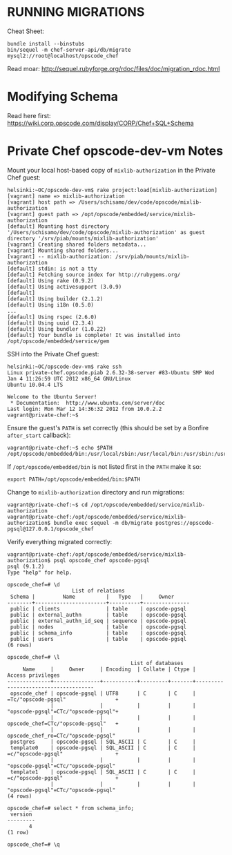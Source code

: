 # RUNNING MIGRATIONS #
Cheat Sheet:

    bundle install --binstubs
    bin/sequel -m chef-server-api/db/migrate mysql2://root@localhost/opscode_chef

Read moar: <http://sequel.rubyforge.org/rdoc/files/doc/migration_rdoc.html>

# Modifying Schema #

Read here first:
https://wiki.corp.opscode.com/display/CORP/Chef+SQL+Schema

# Private Chef opscode-dev-vm  Notes #

Mount your local host-based copy of `mixlib-authorization` in the Private Chef
guest:

    helsinki:~OC/opscode-dev-vm$ rake project:load[mixlib-authorization]
    [vagrant] name => mixlib-authorization
    [vagrant] host path => /Users/schisamo/dev/code/opscode/mixlib-authorization
    [vagrant] guest path => /opt/opscode/embedded/service/mixlib-authorization
    [default] Mounting host directory '/Users/schisamo/dev/code/opscode/mixlib-authorization' as guest directory '/srv/piab/mounts/mixlib-authorization'
    [vagrant] Creating shared folders metadata...
    [vagrant] Mounting shared folders...
    [vagrant] -- mixlib-authorization: /srv/piab/mounts/mixlib-authorization
    [default] stdin: is not a tty
    [default] Fetching source index for http://rubygems.org/
    [default] Using rake (0.9.2)
    [default] Using activesupport (3.0.9)
    [default]
    [default] Using builder (2.1.2)
    [default] Using i18n (0.5.0)
    ...
    [default] Using rspec (2.6.0)
    [default] Using uuid (2.3.4)
    [default] Using bundler (1.0.22)
    [default] Your bundle is complete! It was installed into /opt/opscode/embedded/service/gem

SSH into the Private Chef guest:

    helsinki:~OC/opscode-dev-vm$ rake ssh
    Linux private-chef.opscode.piab 2.6.32-38-server #83-Ubuntu SMP Wed Jan 4 11:26:59 UTC 2012 x86_64 GNU/Linux
    Ubuntu 10.04.4 LTS

    Welcome to the Ubuntu Server!
     * Documentation:  http://www.ubuntu.com/server/doc
    Last login: Mon Mar 12 14:36:32 2012 from 10.0.2.2
    vagrant@private-chef:~$

Ensure the guest's `PATH` is set correctly (this should be set by a Bonfire
`after_start` callback):

    vagrant@private-chef:~$ echo $PATH
    /opt/opscode/embedded/bin:/usr/local/sbin:/usr/local/bin:/usr/sbin:/usr/bin:/sbin:/bin:/usr/games:/opt/ruby/bin

If `/opt/opscode/embedded/bin` is not listed first in the `PATH` make it so:

    export PATH=/opt/opscode/embedded/bin:$PATH

Change to `mixlib-authorization` directory and run migrations:

    vagrant@private-chef:~$ cd /opt/opscode/embedded/service/mixlib-authorization
    vagrant@private-chef:/opt/opscode/embedded/service/mixlib-authorization$ bundle exec sequel -m db/migrate postgres://opscode-pgsql@127.0.0.1/opscode_chef

Verify everything migrated correctly:

    vagrant@private-chef:/opt/opscode/embedded/service/mixlib-authorization$ psql opscode_chef opscode-pgsql
    psql (9.1.2)
    Type "help" for help.

    opscode_chef=# \d
                         List of relations
     Schema |         Name          |   Type   |     Owner
    --------+-----------------------+----------+---------------
     public | clients               | table    | opscode-pgsql
     public | external_authn        | table    | opscode-pgsql
     public | external_authn_id_seq | sequence | opscode-pgsql
     public | nodes                 | table    | opscode-pgsql
     public | schema_info           | table    | opscode-pgsql
     public | users                 | table    | opscode-pgsql
    (6 rows)

    opscode_chef=# \l
                                            List of databases
         Name     |     Owner     | Encoding  | Collate | Ctype |          Access privileges
    --------------+---------------+-----------+---------+-------+-------------------------------------
     opscode_chef | opscode-pgsql | UTF8      | C       | C     | =Tc/"opscode-pgsql"                +
                  |               |           |         |       | "opscode-pgsql"=CTc/"opscode-pgsql"+
                  |               |           |         |       | opscode_chef=CTc/"opscode-pgsql"   +
                  |               |           |         |       | opscode_chef_ro=CTc/"opscode-pgsql"
     postgres     | opscode-pgsql | SQL_ASCII | C       | C     |
     template0    | opscode-pgsql | SQL_ASCII | C       | C     | =c/"opscode-pgsql"                 +
                  |               |           |         |       | "opscode-pgsql"=CTc/"opscode-pgsql"
     template1    | opscode-pgsql | SQL_ASCII | C       | C     | =c/"opscode-pgsql"                 +
                  |               |           |         |       | "opscode-pgsql"=CTc/"opscode-pgsql"
    (4 rows)

    opscode_chef=# select * from schema_info;
     version
    ---------
           4
    (1 row)

    opscode_chef=# \q

